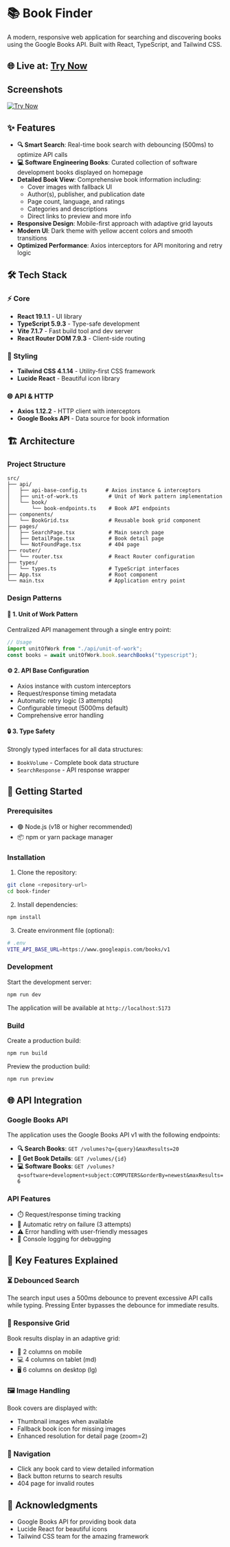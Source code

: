 # 📚 Book Finder

A modern, responsive web application for searching and discovering books using the Google Books API. Built with React, TypeScript, and Tailwind CSS.

## 🌐 Live at: <a href="https://book-finder.doumbiasoft.com" title="Try Now" target="_blank">Try Now</a>

## Screenshots

[![Try Now](./src//assets/images/book-finder.png)](https://book-finder.doumbiasoft.com)

## ✨ Features

- **🔍 Smart Search**: Real-time book search with debouncing (500ms) to optimize API calls
- **💻 Software Engineering Books**: Curated collection of software development books displayed on homepage
- **Detailed Book View**: Comprehensive book information including:
  - Cover images with fallback UI
  - Author(s), publisher, and publication date
  - Page count, language, and ratings
  - Categories and descriptions
  - Direct links to preview and more info
- **Responsive Design**: Mobile-first approach with adaptive grid layouts
- **Modern UI**: Dark theme with yellow accent colors and smooth transitions
- **Optimized Performance**: Axios interceptors for API monitoring and retry logic

## 🛠️ Tech Stack

### ⚡ Core

- **React 19.1.1** - UI library
- **TypeScript 5.9.3** - Type-safe development
- **Vite 7.1.7** - Fast build tool and dev server
- **React Router DOM 7.9.3** - Client-side routing

### 🎨 Styling

- **Tailwind CSS 4.1.14** - Utility-first CSS framework
- **Lucide React** - Beautiful icon library

### 🌐 API & HTTP

- **Axios 1.12.2** - HTTP client with interceptors
- **Google Books API** - Data source for book information

## 🏗️ Architecture

### Project Structure

```
src/
├── api/
│   ├── api-base-config.ts      # Axios instance & interceptors
│   ├── unit-of-work.ts          # Unit of Work pattern implementation
│   └── book/
│       └── book-endpoints.ts    # Book API endpoints
├── components/
│   └── BookGrid.tsx             # Reusable book grid component
├── pages/
│   ├── SearchPage.tsx           # Main search page
│   ├── DetailPage.tsx           # Book detail page
│   └── NotFoundPage.tsx         # 404 page
├── router/
│   └── router.tsx               # React Router configuration
├── types/
│   └── types.ts                 # TypeScript interfaces
├── App.tsx                      # Root component
└── main.tsx                     # Application entry point
```

### Design Patterns

#### 🔄 1. Unit of Work Pattern

Centralized API management through a single entry point:

```typescript
// Usage
import unitOfWork from "./api/unit-of-work";
const books = await unitOfWork.book.searchBooks("typescript");
```

#### ⚙️ 2. API Base Configuration

- Axios instance with custom interceptors
- Request/response timing metadata
- Automatic retry logic (3 attempts)
- Configurable timeout (5000ms default)
- Comprehensive error handling

#### 🔒 3. Type Safety

Strongly typed interfaces for all data structures:

- `BookVolume` - Complete book data structure
- `SearchResponse` - API response wrapper

## 🚀 Getting Started

### Prerequisites

- 🟢 Node.js (v18 or higher recommended)
- 📦 npm or yarn package manager

### Installation

1. Clone the repository:

```bash
git clone <repository-url>
cd book-finder
```

2. Install dependencies:

```bash
npm install
```

3. Create environment file (optional):

```bash
# .env
VITE_API_BASE_URL=https://www.googleapis.com/books/v1
```

### Development

Start the development server:

```bash
npm run dev
```

The application will be available at `http://localhost:5173`

### Build

Create a production build:

```bash
npm run build
```

Preview the production build:

```bash
npm run preview
```

## 🌐 API Integration

### Google Books API

The application uses the Google Books API v1 with the following endpoints:

- **🔍 Search Books**: `GET /volumes?q={query}&maxResults=20`
- **📖 Get Book Details**: `GET /volumes/{id}`
- **💻 Software Books**: `GET /volumes?q=software+development+subject:COMPUTERS&orderBy=newest&maxResults=6`

### API Features

- ⏱️ Request/response timing tracking
- 🔁 Automatic retry on failure (3 attempts)
- ⚠️ Error handling with user-friendly messages
- 🐛 Console logging for debugging

## 🎯 Key Features Explained

### ⏳ Debounced Search

The search input uses a 500ms debounce to prevent excessive API calls while typing. Pressing Enter bypasses the debounce for immediate results.

### 📐 Responsive Grid

Book results display in an adaptive grid:

- 📱 2 columns on mobile
- 💻 4 columns on tablet (md)
- 🖥️ 6 columns on desktop (lg)

### 🖼️ Image Handling

Book covers are displayed with:

- Thumbnail images when available
- Fallback book icon for missing images
- Enhanced resolution for detail page (zoom=2)

### 🧭 Navigation

- Click any book card to view detailed information
- Back button returns to search results
- 404 page for invalid routes

## 🙏 Acknowledgments

- Google Books API for providing book data
- Lucide React for beautiful icons
- Tailwind CSS team for the amazing framework
